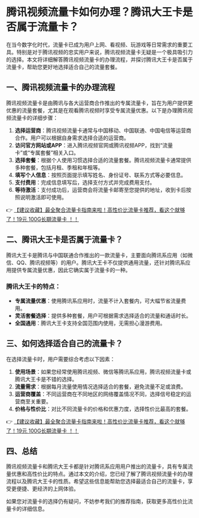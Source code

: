 # 腾讯视频流量卡如何办理？腾讯大王卡是否属于流量卡？

在当今数字化时代，流量卡已成为用户上网、看视频、玩游戏等日常需求的重要工具。特别是对于腾讯视频的忠实用户来说，腾讯视频流量卡无疑是一个极具吸引力的选择。本文将详细解答腾讯视频流量卡的办理流程，并探讨腾讯大王卡是否属于流量卡，帮助您更好地选择适合自己的流量套餐。

## 一、腾讯视频流量卡的办理流程

腾讯视频流量卡是由腾讯与各大运营商合作推出的专属流量卡，旨在为用户提供更优惠的流量套餐，尤其是在观看腾讯视频时享受专属流量优惠。以下是办理腾讯视频流量卡的详细步骤：

1. **选择运营商**：腾讯视频流量卡通常与中国移动、中国联通、中国电信等运营商合作。用户可以根据自身需求选择合适的运营商。
2. **访问官方网站或APP**：进入腾讯视频官网或腾讯视频APP，找到“流量卡”或“专属套餐”相关入口。
3. **选择套餐**：根据个人使用习惯选择合适的流量套餐。腾讯视频流量卡通常提供多种套餐，包括月租、季租和年租等。
4. **填写个人信息**：按照页面提示填写姓名、身份证号、联系方式等必要信息。
5. **支付费用**：完成信息填写后，选择支付方式并完成费用支付。
6. **等待激活**：支付成功后，运营商会将流量卡邮寄至您提供的地址，收到卡后按照说明激活即可使用。

👉 [【建议收藏】最全聚合流量卡指南来啦！高性价比流量卡推荐，看这个就够了！19元 100G长期流量卡 ！！](https://bit.ly/Liuliangka)

## 二、腾讯大王卡是否属于流量卡？

腾讯大王卡是腾讯与中国联通合作推出的一款流量卡，主要面向腾讯系应用（如微信、QQ、腾讯视频等）的用户。腾讯大王卡不仅提供通用流量，还针对腾讯系应用提供专属流量优惠，因此它确实属于流量卡的一种。

### 腾讯大王卡的特点：
- **专属流量优惠**：使用腾讯系应用时，流量不计入套餐内，可大幅节省流量费用。
- **灵活套餐选择**：提供多种套餐，用户可根据需求选择适合的流量和通话时长。
- **全国通用**：腾讯大王卡支持全国范围内使用，无需担心漫游费用。

## 三、如何选择适合自己的流量卡？

在选择流量卡时，用户需要综合考虑以下因素：
1. **使用场景**：如果您经常使用腾讯视频、微信等腾讯系应用，腾讯视频流量卡或腾讯大王卡是不错的选择。
2. **流量需求**：根据每月流量使用情况选择适合的套餐，避免流量不足或浪费。
3. **运营商覆盖**：不同运营商在不同地区的网络覆盖情况不同，选择信号稳定的运营商至关重要。
4. **价格与性价比**：对比不同流量卡的价格和优惠力度，选择性价比最高的套餐。

👉 [【建议收藏】最全聚合流量卡指南来啦！高性价比流量卡推荐，看这个就够了！19元 100G长期流量卡 ！！](https://bit.ly/Liuliangka)

## 四、总结

腾讯视频流量卡和腾讯大王卡都是针对腾讯系应用用户推出的流量卡，具有专属流量优惠和高性价比的特点。通过本文的介绍，您已经了解了腾讯视频流量卡的办理流程以及腾讯大王卡的性质。希望这些信息能帮助您选择最适合自己的流量卡，享受更便捷、更经济的上网体验。

如果您对流量卡的选择仍有疑问，不妨参考我们的推荐指南，获取更多高性价比流量卡的详细信息。